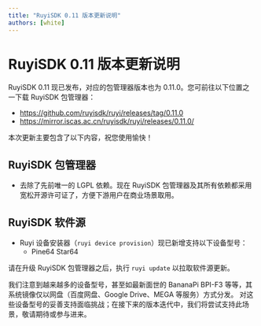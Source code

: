```yaml
---
title: "RuyiSDK 0.11 版本更新说明"
authors: [white]
---
```


# RuyiSDK 0.11 版本更新说明

RuyiSDK 0.11 现已发布，对应的包管理器版本也为 0.11.0。您可前往以下位置之一下载 RuyiSDK 包管理器：

- https://github.com/ruyisdk/ruyi/releases/tag/0.11.0
- https://mirror.iscas.ac.cn/ruyisdk/ruyi/releases/0.11.0/

本次更新主要包含了以下内容，祝您使用愉快！

## RuyiSDK 包管理器

- 去除了先前唯一的 LGPL 依赖。现在 RuyiSDK 包管理器及其所有依赖都采用宽松开源许可证了，方便下游用户在商业场景取用。

## RuyiSDK 软件源

- Ruyi 设备安装器（`ruyi device provision`）现已新增支持以下设备型号：
  - Pine64 Star64

请在升级 RuyiSDK 包管理器之后，执行 `ruyi update` 以拉取软件源更新。

我们注意到越来越多的设备型号，甚至如最新面世的 BananaPi BPI-F3
等等，其系统镜像仅以网盘（百度网盘、Google Drive、MEGA 等服务）方式分发。
对这些设备型号的妥善支持面临挑战；在接下来的版本迭代中，我们将尝试支持此场景，敬请期待或参与进来。
